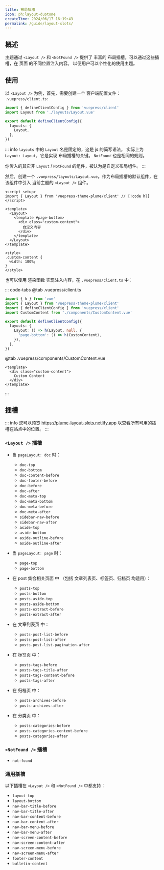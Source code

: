 ```yaml
---
title: 布局插槽
icon: ph:layout-duotone
createTime: 2024/06/17 16:19:43
permalink: /guide/layout-slots/
---
```


## 概述

主题通过 `<Layout />` 和 `<NotFound />` 提供了 丰富的 布局插槽，可以通过这些插槽，在 页面 的不同位置注入内容。
以便用户可以个性化的使用主题。

## 使用

以 `<Layout />` 为例，首先，需要创建一个 客户端配置文件： `.vuepress/client.ts`:

```ts title=".vuepress/client.ts"
import { defineClientConfig } from 'vuepress/client'
import Layout from './layouts/Layout.vue'

export default defineClientConfig({
  layouts: {
    Layout,
  },
})
```

::: info
`layouts` 中的 `Layout` 名是固定的，这是 js 的简写语法， 实际上为 `Layout: Layout`，它是实现 布局插槽的关键。
`NotFound` 也是相同的规则。

你传入的其它非 `Layout` / `NotFound` 的组件，被认为是自定义布局组件。
:::

然后，创建一个 `.vuepress/layouts/Layout.vue`，作为布局插槽的默认组件，在该组件中引入 当前主题的 `<Layout />` 组件。

```vue {7-11} title=".vuepress/layouts/Layout.vue"
<script setup>
import { Layout } from 'vuepress-theme-plume/client' // [!code hl]
</script>

<template>
  <Layout>
    <template #page-bottom>
      <div class="custom-content">
        自定义内容
      </div>
    </template>
  </Layout>
</template>

<style>
.custom-content {
  width: 100%;
}
</style>
```

也可以使用 渲染函数 实现注入内容，在 `.vuepress/client.ts` 中：

::: code-tabs
@tab .vuepress/client.ts

```ts
import { h } from 'vue'
import { Layout } from 'vuepress-theme-plume/client'
import { defineClientConfig } from 'vuepress/client'
import CustomContent from './components/CustomContent.vue'

export default defineClientConfig({
  layouts: {
    Layout: () => h(Layout, null, {
      'page-bottom': () => h(CustomContent),
    }),
  },
})
```

@tab .vuepress/components/CustomContent.vue

```vue
<template>
  <div class="custom-content">
    Custom Content
  </div>
</template>
```

:::

## 插槽

::: info
您可以预览 <https://plume-layout-slots.netlify.app> 以查看所有可用的插槽在站点中的位置。
:::

### `<Layout />` 插槽

- 当 `pageLayout: doc` 时：

  - `doc-top`
  - `doc-bottom`
  - `doc-content-before`
  - `doc-footer-before`
  - `doc-before`
  - `doc-after`
  - `doc-meta-top`
  - `doc-meta-bottom`
  - `doc-meta-before`
  - `doc-meta-after`
  - `sidebar-nav-before`
  - `sidebar-nav-after`
  - `aside-top`
  - `aside-bottom`
  - `aside-outline-before`
  - `aside-outline-after`

- 当 `pageLayout: page` 时：

  - `page-top`
  - `page-bottom`

- 在 post 集合相关页面 中 （包括 文章列表页、标签页、归档页 均适用）：

  - `posts-top`
  - `posts-bottom`
  - `posts-aside-top`
  - `posts-aside-bottom`
  - `posts-extract-before`
  - `posts-extract-after`

- 在 文章列表页 中：

  - `posts-post-list-before`
  - `posts-post-list-after`
  - `posts-post-list-pagination-after`

- 在 标签页 中：

  - `posts-tags-before`
  - `posts-tags-title-after`
  - `posts-tags-content-before`
  - `posts-tags-after`

- 在 归档页 中：

  - `posts-archives-before`
  - `posts-archives-after`

- 在 分类页 中：

  - `posts-categories-before`
  - `posts-categories-content-before`
  - `posts-categories-after`

### `<NotFound />` 插槽

- `not-found`

### 通用插槽

以下插槽在 `<Layout />` 和 `<NotFound />` 中都支持：

- `layout-top`
- `layout-bottom`
- `nav-bar-title-before`
- `nav-bar-title-after`
- `nav-bar-content-before`
- `nav-bar-content-after`
- `nav-bar-menu-before`
- `nav-bar-menu-after`
- `nav-screen-content-before`
- `nav-screen-content-after`
- `nav-screen-menu-before`
- `nav-screen-menu-after`
- `footer-content`
- `bulletin-content`
